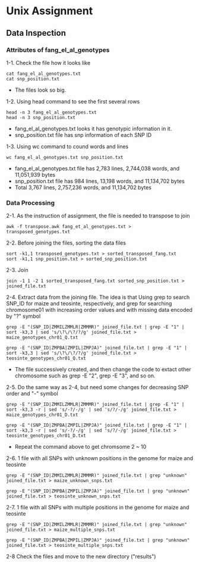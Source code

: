 # Unix Assignment
## Data Inspection
### Attributes of fang_el_al_genotypes

1-1. Check the file how it looks like
```
cat fang_el_al_genotypes.txt
cat snp_position.txt
```
* The files look so big.

1-2. Using head command to see the first several rows
```
head -n 3 fang_el_al_genotypes.txt
head -n 3 snp_position.txt
```
* fang_el_al_genotypes.txt looks it has genotypic information in it.
* snp_position.txt file has snp information of each SNP ID

1-3. Using wc command to cound words and lines
```
wc fang_el_al_genotypes.txt snp_position.txt
```
* fang_el_al_genotypes.txt file has 2,783 lines, 2,744,038 words, and 11,051,939 bytes
* snp_position.txt file has 984 lines, 13,198 words, and 11,134,702 bytes
* Total 3,767 lines, 2,757,236 words, and 11,134,702 bytes


### Data Processing
2-1. As the instruction of assignment, the file is needed to transpose to join
```
awk -f transpose.awk fang_et_al_genotypes.txt > transposed_genotypes.txt
```

2-2. Before joining the files, sorting the data files
```
sort -k1,1 transposed_genotypes.txt > sorted_transposed_fang.txt
sort -k1,1 snp_position.txt > sorted_snp_position.txt
```

2-3. Join
```
join -1 1 -2 1 sorted_transposed_fang.txt sorted_snp_position.txt > joined_file.txt
```

2-4. Extract data from the joining file.
The idea is that Using grep to search SNP_ID for maize and teosinte, respectively, and grep for searching chromosome01 with increasing order values and with missing data encoded by "?" symbol
```
grep -E "(SNP_ID|ZMMILZMMLR|ZMMMR)" joined_file.txt | grep -E "1" | sort -k3,3 | sed 's/\?\/\?/?/g' joined_file.txt > maize_genotypes_chr01_Q.txt
```
```
grep -E "(SNP_ID|ZMPBA|ZMPIL|ZMPJA)" joined_file.txt | grep -E "1" | sort -k3,3 | sed 's/\?\/\?/?/g' joined_file.txt > teosinte_genotypes_chr01_Q.txt
```
* The file successively created, and then change the code to extact other chromosome such as grep -E "2", grep -E "3", and so on.


2-5. Do the same way as 2-4, but need some changes for decreasing SNP order and "-" symbol
```
grep -E "(SNP_ID|ZMMILZMMLR|ZMMMR)" joined_file.txt | grep -E "1" | sort -k3,3 -r | sed 's/-?/-/g' | sed 's/?/-/g' joined_file.txt > maize_genotypes_chr01_D.txt
```
```
grep -E "(SNP_ID|ZMPBA|ZMPIL|ZMPJA)" joined_file.txt | grep -E "1" | sort -k3,3 -r | sed 's/-?/-/g' | sed 's/?/-/g' joined_file.txt > teosinte_genotypes_chr01_D.txt
``` 
* Repeat the command above to get chromsome 2 ~ 10

2-6. 1 file with all SNPs with unknown positions in the genome for maize and teosinte
```
grep -E "(SNP_ID|ZMMILZMMLR|ZMMMR)" joined_file.txt | grep "unknown" joined_file.txt > maize_unknown_snps.txt
```
```
grep -E "(SNP_ID|ZMPBA|ZMPIL|ZMPJA)" joined_file.txt | grep "unknown" joined_file.txt > teosinte_unknown_snps.txt
```

2-7. 1 file with all SNPs with multiple positions in the genome for maize and teosinte
```
grep -E "(SNP_ID|ZMMILZMMLR|ZMMMR)" joined_file.txt | grep "unknown" joined_file.txt > maize_multiple_snps.txt
```
```
grep -E "(SNP_ID|ZMPBA|ZMPIL|ZMPJA)" joined_file.txt | grep "unknown" joined_file.txt > teosinte_multiple_snps.txt
```

2-8 Check the files and move to the new directory ("results")


